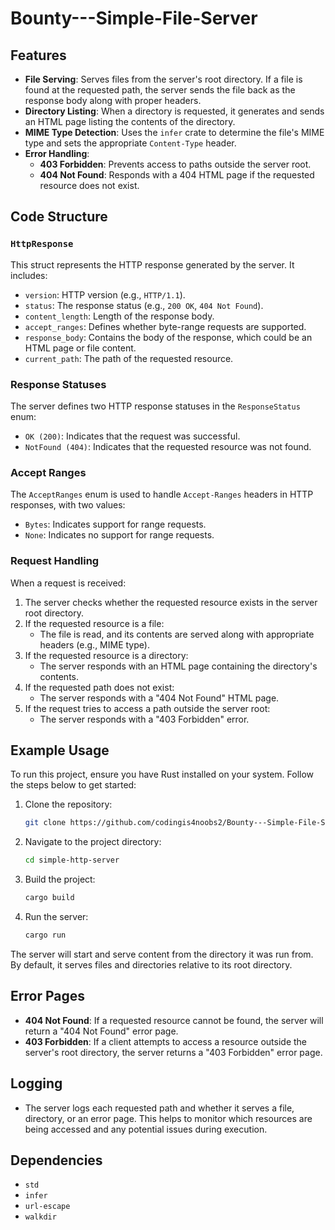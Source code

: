 # Bounty---Simple-File-Server

## Features
- **File Serving**: Serves files from the server's root directory. If a file is found at the requested path, the server sends the file back as the response body along with proper headers.
- **Directory Listing**: When a directory is requested, it generates and sends an HTML page listing the contents of the directory.
- **MIME Type Detection**: Uses the `infer` crate to determine the file's MIME type and sets the appropriate `Content-Type` header.
- **Error Handling**:
  - **403 Forbidden**: Prevents access to paths outside the server root.
  - **404 Not Found**: Responds with a 404 HTML page if the requested resource does not exist.

## Code Structure

### `HttpResponse`
This struct represents the HTTP response generated by the server. It includes:
- `version`: HTTP version (e.g., `HTTP/1.1`).
- `status`: The response status (e.g., `200 OK`, `404 Not Found`).
- `content_length`: Length of the response body.
- `accept_ranges`: Defines whether byte-range requests are supported.
- `response_body`: Contains the body of the response, which could be an HTML page or file content.
- `current_path`: The path of the requested resource.

### Response Statuses
The server defines two HTTP response statuses in the `ResponseStatus` enum:
- `OK (200)`: Indicates that the request was successful.
- `NotFound (404)`: Indicates that the requested resource was not found.

### Accept Ranges
The `AcceptRanges` enum is used to handle `Accept-Ranges` headers in HTTP responses, with two values:
- `Bytes`: Indicates support for range requests.
- `None`: Indicates no support for range requests.

### Request Handling
When a request is received:
1. The server checks whether the requested resource exists in the server root directory.
2. If the requested resource is a file:
   - The file is read, and its contents are served along with appropriate headers (e.g., MIME type).
3. If the requested resource is a directory:
   - The server responds with an HTML page containing the directory's contents.
4. If the requested path does not exist:
   - The server responds with a "404 Not Found" HTML page.
5. If the request tries to access a path outside the server root:
   - The server responds with a "403 Forbidden" error.

## Example Usage

To run this project, ensure you have Rust installed on your system. Follow the steps below to get started:

1. Clone the repository:
   ```sh
   git clone https://github.com/codingis4noobs2/Bounty---Simple-File-Server.git
   ```

2. Navigate to the project directory:
   ```sh
   cd simple-http-server
   ```

3. Build the project:
   ```sh
   cargo build
   ```

4. Run the server:
   ```sh
   cargo run
   ```

The server will start and serve content from the directory it was run from. By default, it serves files and directories relative to its root directory.

## Error Pages
- **404 Not Found**: If a requested resource cannot be found, the server will return a "404 Not Found" error page.
- **403 Forbidden**: If a client attempts to access a resource outside the server's root directory, the server returns a "403 Forbidden" error page.

## Logging
- The server logs each requested path and whether it serves a file, directory, or an error page. This helps to monitor which resources are being accessed and any potential issues during execution.

## Dependencies

- `std`
- `infer`
- `url-escape`
- `walkdir`
